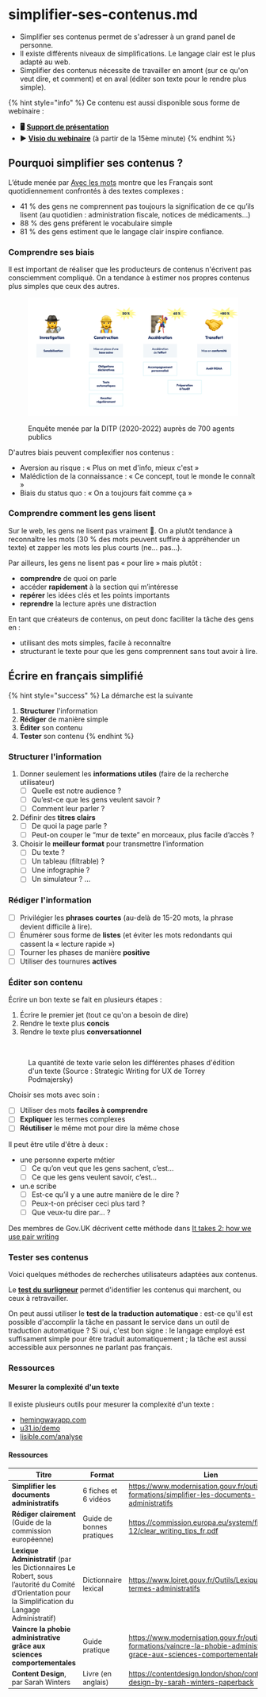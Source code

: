 # simplifier-ses-contenus.md

* Simplifier ses contenus permet de s'adresser à un grand panel de personne.
* Il existe différents niveaux de simplifications. Le langage clair est le plus adapté au web.
* Simplifier des contenus nécessite de travailler en amont (sur ce qu'on veut dire, et comment) et en aval (éditer son texte pour le rendre plus simple).

{% hint style="info" %}
Ce contenu est aussi disponible sous forme de webinaire :

* **🖥️** [**Support de présentation**](https://docs.google.com/presentation/d/1ykD\_SGTHNgMHyTewSqBQU0pTBJr3gLOeuNHvndGxd9k/edit?usp=sharing)
* ▶️ [**Visio du webinaire**](https://bbb-dinum-scalelite.visio.education.fr/playback/presentation/2.3/87785ffa751d94980ff8dab4007b2daa8de53178-1687250969999) (à partir de la 15ème minute)
{% endhint %}

## Pourquoi simplifier ses contenus ?

L’étude menée par [Avec les mots](https://www.avecdesmots.com/les-francais-comprennent-ils-les-textes-quils-lisent/) montre que les Français sont quotidiennement confrontés à des textes complexes :

* 41 % des gens ne comprennent pas toujours la signification de ce qu’ils lisent (au quotidien : administration fiscale, notices de médicaments…)
* 88 % des gens préfèrent le vocabulaire simple
* 81 % des gens estiment que le langage clair inspire confiance.

### Comprendre ses biais

Il est important de réaliser que les producteurs de contenus n'écrivent pas consciemment compliqué. On a tendance à estimer nos propres contenus plus simples que ceux des autres.

<figure><img src="../../../../.gitbook/assets/image (1) (1).png" alt=""><figcaption><p>Enquête menée par la DITP (2020-2022) auprès de 700 agents publics</p></figcaption></figure>

D'autres biais peuvent complexifier nos contenus :

* Aversion au risque : « Plus on met d'info, mieux c'est »
* Malédiction de la connaissance : « Ce concept, tout le monde le connaît »
* Biais du status quo : « On a toujours fait comme ça »

### Comprendre comment les gens lisent

Sur le web, les gens ne lisent pas vraiment 😬. On a plutôt tendance à reconnaître les mots (30 % des mots peuvent suffire à appréhender un texte) et zapper les mots les plus courts (ne... pas...).

Par ailleurs, les gens ne lisent pas « pour lire » mais plutôt :

* **comprendre** de quoi on parle
* accéder **rapidement** à la section qui m’intéresse
* **repérer** les idées clés et les points importants
* **reprendre** la lecture après une distraction

En tant que créateurs de contenus, on peut donc faciliter la tâche des gens en :

* utilisant des mots simples, facile à reconnaître
* structurant le texte pour que les gens comprennent sans tout avoir à lire.

## Écrire en français simplifié

{% hint style="success" %}
La démarche est la suivante

1. **Structurer** l'information
2. **Rédiger** de manière simple
3. **Éditer** son contenu
4. **Tester** son contenu
{% endhint %}

### Structurer l'information

1. Donner seulement les **informations utiles** (faire de la recherche utilisateur)
   * [ ] Quelle est notre audience ?
   * [ ] Qu’est-ce que les gens veulent savoir ?
   * [ ] Comment leur parler ?
2. Définir des **titres clairs**
   * [ ] De quoi la page parle ?
   * [ ] Peut-on couper le “mur de texte” en morceaux, plus facile d’accès ?
3. Choisir le **meilleur format** pour transmettre l’information
   * [ ] Du texte ?
   * [ ] Un tableau (filtrable) ?
   * [ ] Une infographie ?
   * [ ] Un simulateur ? …

### Rédiger l'information

* [ ] Privilégier les **phrases** **courtes** (au-delà de 15-20 mots, la phrase devient difficile à lire).
* [ ] Énumérer sous forme de **listes** (et éviter les mots redondants qui cassent la « lecture rapide »)
* [ ] Tourner les phases de manière **positive**
* [ ] Utiliser des tournures **actives**

### Éditer son contenu

Écrire un bon texte se fait en plusieurs étapes :

1. Écrire le premier jet (tout ce qu'on a besoin de dire)
2. Rendre le texte plus **concis**
3. Rendre le texte plus **conversationnel**

<figure><img src="../../../../.gitbook/assets/image (3) (2).png" alt=""><figcaption><p>La quantité de texte varie selon les différentes phases d'édition d'un texte (Source : Strategic Writing for UX de Torrey Podmajersky)</p></figcaption></figure>

Choisir ses mots avec soin :

* [ ] Utiliser des mots **faciles à comprendre**
* [ ] **Expliquer** les termes complexes
* [ ] **Réutiliser** le même mot pour dire la même chose

Il peut être utile d'être à deux :

* une personne experte métier
  * [ ] Ce qu’on veut que les gens sachent, c’est…
  * [ ] Ce que les gens veulent savoir, c’est…
* un.e scribe
  * [ ] Est-ce qu’il y a une autre manière de le dire ?
  * [ ] Peux-t-on préciser ceci plus tard ?
  * [ ] Que veux-tu dire par… ?

Des membres de Gov.UK décrivent cette méthode dans [It takes 2: how we use pair writing](https://gds.blog.gov.uk/2016/09/21/it-takes-2-how-we-use-pair-writing/)

### Tester ses contenus

Voici quelques méthodes de recherches utilisateurs adaptées aux contenus.

Le [**test du surligneur**](https://userresearch.blog.gov.uk/2014/09/02/a-simple-technique-for-evaluating-content/) permet d'identifier les contenus qui marchent, ou ceux à retravailler.

On peut aussi utiliser le **test de la traduction automatique** : est-ce qu'il est possible d'accomplir la tâche en passant le service dans un outil de traduction automatique ? Si oui, c'est bon signe : le langage employé est suffisament simple pour être traduit automatiquement ; la tâche est aussi accessible aux personnes ne parlant pas français.

### Ressources

#### Mesurer la complexité d'un texte

Il existe plusieurs outils pour mesurer la complexité d'un texte :

* [hemingwayapp.com](https://hemingwayapp.com/)
* [u31.io/demo](https://u31.io/demo)
* [lisible.com/analyse](https://lisible.com/analyse/)

#### Ressources

<table><thead><tr><th width="435.3333333333333">Titre</th><th>Format</th><th data-type="content-ref">Lien</th></tr></thead><tbody><tr><td><strong>Simplifier les documents administratifs</strong></td><td>6 fiches et 6 vidéos</td><td><a href="https://www.modernisation.gouv.fr/outils-et-formations/simplifier-les-documents-administratifs">https://www.modernisation.gouv.fr/outils-et-formations/simplifier-les-documents-administratifs</a></td></tr><tr><td><strong>Rédiger clairement</strong> (Guide de la commission européenne)</td><td>Guide de bonnes pratiques</td><td><a href="https://commission.europa.eu/system/files/2016-12/clear_writing_tips_fr.pdf">https://commission.europa.eu/system/files/2016-12/clear_writing_tips_fr.pdf</a></td></tr><tr><td><strong>Lexique Administratif</strong> (par les Dictionnaires Le Robert, sous l’autorité du Comité d’Orientation pour la Simplification du Langage Administratif)</td><td>Dictionnaire lexical</td><td><a href="https://www.loiret.gouv.fr/Outils/Lexique-des-termes-administratifs">https://www.loiret.gouv.fr/Outils/Lexique-des-termes-administratifs</a></td></tr><tr><td><strong>Vaincre la phobie administrative grâce aux sciences comportementales</strong></td><td>Guide pratique</td><td><a href="https://www.modernisation.gouv.fr/outils-et-formations/vaincre-la-phobie-administrative-grace-aux-sciences-comportementales">https://www.modernisation.gouv.fr/outils-et-formations/vaincre-la-phobie-administrative-grace-aux-sciences-comportementales</a></td></tr><tr><td><strong>Content</strong> <strong>Design</strong>, par Sarah Winters</td><td>Livre (en anglais)</td><td><a href="https://contentdesign.london/shop/content-design-by-sarah-winters-paperback">https://contentdesign.london/shop/content-design-by-sarah-winters-paperback</a></td></tr></tbody></table>
